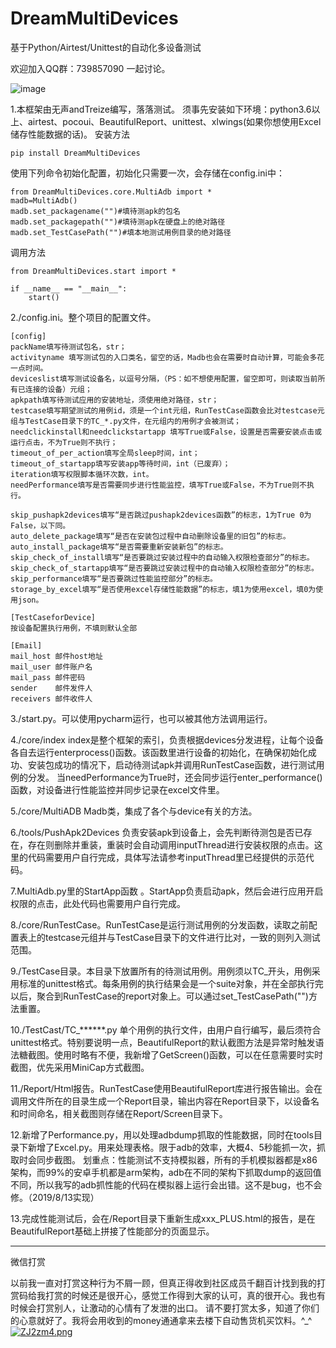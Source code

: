 # DreamMultiDevices
基于Python/Airtest/Unittest的自动化多设备测试

欢迎加入QQ群：739857090 一起讨论。

 ![image](https://github.com/saint228/DreamMultiDevices/tree/master/template/框架.gif)



1.本框架由无声andTreize编写，落落测试。
须事先安装如下环境：python3.6以上、airtest、pocoui、BeautifulReport、unittest、xlwings(如果你想使用Excel储存性能数据的话)。
安装方法
    
    pip install DreamMultiDevices

使用下列命令初始化配置，初始化只需要一次，会存储在config.ini中：

    from DreamMultiDevices.core.MultiAdb import *
    madb=MultiAdb()
    madb.set_packagename("")#填待测apk的包名
    madb.set_packagepath("")#填待测apk在硬盘上的绝对路径
    madb.set_TestCasePath("")#填本地测试用例目录的绝对路径
    
调用方法

    from DreamMultiDevices.start import *
    
    if __name__ == "__main__":
        start()
        
2./config.ini。整个项目的配置文件。
    
    [config]
    packName填写待测试包名，str；
    activityname 填写测试包的入口类名，留空的话，Madb也会在需要时自动计算，可能会多花一点时间。
    deviceslist填写测试设备名，以逗号分隔，（PS：如不想使用配置，留空即可，则读取当前所有已连接的设备）元组；
    apkpath填写待测试应用的安装地址，须使用绝对路径，str；
    testcase填写期望测试的用例id，须是一个int元组，RunTestCase函数会比对testcase元组与TestCase目录下的TC_*.py文件，在元组内的用例才会被测试；
    needclickinstall和needclickstartapp 填写True或False，设置是否需要安装点击或运行点击，不为True则不执行；
    timeout_of_per_action填写全局sleep时间，int；
    timeout_of_startapp填写安装app等待时间，int（已废弃）；
    iteration填写权限脚本循环次数，int。
    needPerformance填写是否需要同步进行性能监控，填写True或False，不为True则不执行。
    
    skip_pushapk2devices填写“是否跳过pushapk2devices函数”的标志，1为True 0为False，以下同。
    auto_delete_package填写“是否在安装包过程中自动删除设备里的旧包”的标志。
    auto_install_package填写“是否需要重新安装新包”的标志。
    skip_check_of_install填写“是否要跳过安装过程中的自动输入权限检查部分”的标志。
    skip_check_of_startapp填写“是否要跳过安装过程中的自动输入权限检查部分”的标志。
    skip_performance填写“是否要跳过性能监控部分”的标志。
    storage_by_excel填写“是否使用excel存储性能数据”的标志，填1为使用excel，填0为使用json。
    
    [TestCaseforDevice]
    按设备配置执行用例，不填则默认全部
    
    [Email]
    mail_host 邮件host地址
    mail_user 邮件账户名
    mail_pass 邮件密码
    sender    邮件发件人
    receivers 邮件收件人
        
3./start.py。可以使用pycharm运行，也可以被其他方法调用运行。

4./core/index index是整个框架的索引，负责根据devices分发进程，让每个设备各自去运行enterprocess()函数。该函数里进行设备的初始化，在确保初始化成功、安装包成功的情况下，启动待测试apk并调用RunTestCase函数，进行测试用例的分发。
当needPerformance为True时，还会同步运行enter_performance()函数，对设备进行性能监控并同步记录在excel文件里。

5./core/MultiADB Madb类，集成了各个与device有关的方法。

6./tools/PushApk2Devices 负责安装apk到设备上，会先判断待测包是否已存在，存在则删除并重装，重装时会自动调用inputThread进行安装权限的点击。这里的代码需要用户自行完成，具体写法请参考inputThread里已经提供的示范代码。

7.MultiAdb.py里的StartApp函数 。StartApp负责启动apk，然后会进行应用开启权限的点击，此处代码也需要用户自行完成。

8./core/RunTestCase。RunTestCase是运行测试用例的分发函数，读取之前配置表上的testcase元组并与TestCase目录下的文件进行比对，一致的则列入测试范围。

9./TestCase目录。本目录下放置所有的待测试用例。用例须以TC_开头，用例采用标准的unittest格式。每条用例的执行结果会是一个suite对象，并在全部执行完以后，聚合到RunTestCase的report对象上。可以通过set_TestCasePath("")方法重置。

10./TestCast/TC_******.py 单个用例的执行文件，由用户自行编写，最后须符合unittest格式。特别要说明一点，BeautifulReport的默认截图方法是异常时触发语法糖截图。使用时略有不便，我新增了GetScreen()函数，可以在任意需要时实时截图，优先采用MiniCap方式截图。

11./Report/Html报告。RunTestCase使用BeautifulReport库进行报告输出。会在调用文件所在的目录生成一个Report目录，输出内容在Report目录下，以设备名和时间命名，相关截图则存储在Report/Screen目录下。

12.新增了Performance.py，用以处理adbdump抓取的性能数据，同时在tools目录下新增了Excel.py。用来处理表格。限于adb的效率，大概4、5秒能抓一次，抓取时会同步截图。
划重点：性能测试不支持模拟器，所有的手机模拟器都是x86架构，而99%的安卓手机都是arm架构，adb在不同的架构下抓取dump的返回值不同，所以我写的adb抓性能的代码在模拟器上运行会出错。这不是bug，也不会修。（2019/8/13实现）

13.完成性能测试后，会在/Report目录下重新生成xxx_PLUS.html的报告，是在BeautifulReport基础上拼接了性能部分的页面显示。

-------------------------------------------
微信打赏

以前我一直对打赏这种行为不屑一顾，但真正得收到社区成员千翻百计找到我的打赏码给我打赏的时候还是很开心，感觉工作得到大家的认可，真的很开心。我也有时候会打赏别人，让激动的心情有了发泄的出口。 请不要打赏太多，知道了你们的心意就好了。我将会用收到的money通通拿来去楼下自动售货机买饮料。^_^
[![ZJ2zm4.png](https://s2.ax1x.com/2019/07/02/ZJ2zm4.png)](https://imgchr.com/i/ZJ2zm4)
